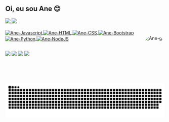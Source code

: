 ## Oi, eu sou Ane 😊

<div>
  <a href="https://github.com/AneDuarte">
  <img height="180em" src="https://github-readme-stats.vercel.app/api?username=AneDuarte&show_icons=true&theme=tokyonight&include_all_commits=true&count_private=true"/>
  <img height="180em" src="https://github-readme-stats.vercel.app/api/top-langs/?username=AneDuarte&layout=compact&langs_count=7&theme=tokyonight"/>
</div>
  
<div style="display: inline_block"><br>
  <img align="center" alt="Ane-Javascript" height="30" width="40" src="https://cdn.jsdelivr.net/gh/devicons/devicon/icons/javascript/javascript-original.svg">
  <img align="center" alt="Ane-HTML" height="30" width="40" src="https://cdn.jsdelivr.net/gh/devicons/devicon/icons/html5/html5-original.svg">
  <img align="center" alt="Ane-CSS" height="30" width="40" src="https://cdn.jsdelivr.net/gh/devicons/devicon/icons/css3/css3-original.svg">
  <img align="center" alt="Ane-Bootstrap" height="30" width="40" src="https://cdn.jsdelivr.net/gh/devicons/devicon/icons/bootstrap/bootstrap-original.svg">
  <img align="center" alt="Ane-Python" height="30" width="40" src="https://cdn.jsdelivr.net/gh/devicons/devicon/icons/python/python-original.svg">
  <img align="center" alt="Ane-NodeJS" height="30" width="40" src="https://cdn.jsdelivr.net/gh/devicons/devicon/icons/nodejs/nodejs-original.svg">
  <img align="right" alt="Ane-gif" height="150" style="border-radius:50px;" src="https://cdn.discordapp.com/attachments/917778748374384642/917778823183994910/picasion.com_0b01889b0e59e306d486874039c7f81e.gif">
</div>

##

  <div> 
   <a href="https://www.linkedin.com/in/anebduarte/" target="_blank"><img src="https://img.shields.io/badge/-LinkedIn-%230077B5?style=for-the-badge&logo=linkedin&logoColor=white" target="_blank"></a>
    <a href="https://gitlab.com/AneDuarte" target="_blank"><img src="https://img.shields.io/badge/GitLab-330F63?style=for-the-badge&logo=gitlab&logoColor=white" target="_blank"></a>
  <a href = "mailto:anart.lodes73@gmail.com"><img src="https://img.shields.io/badge/-Gmail-%23333?style=for-the-badge&logo=gmail&logoColor=white" target="_blank"></a>
  <a href = "mailto:ane_duarte@outlook.com"><img src="https://img.shields.io/badge/Microsoft_Outlook-0078D4?style=for-the-badge&logo=microsoft-outlook&logoColor=white" target="_blank"></a>
 
 ![Snake animation](https://github.com/AneDuarte/AneDuarte/blob/output/github-contribution-grid-snake.svg)
 
</div>
  
